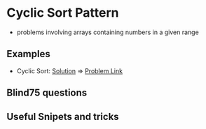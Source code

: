 # Cyclic Sort Pattern

- problems involving arrays containing numbers in a given range

## Examples

- Cyclic Sort: [Solution](/src/fast-slow-pointers/singly-ll-has-cycle.ts) => [Problem Link](https://leetcode.com/problems/linked-list-cycle/)

## Blind75 questions


## Useful Snipets and tricks

